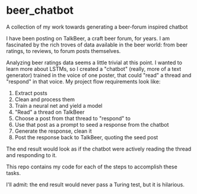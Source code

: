 # beer_chatbot
A collection of my work towards generating a beer-forum inspired chatbot

I have been posting on TalkBeer, a craft beer forum, for years. I am fascinated by the rich troves of data available in the beer world: from beer ratings, to reviews, to forum posts themselves. 

Analyzing beer ratings data seems a little trivial at this point. I wanted to learn more about LSTMs, so I created a "chatbot" (really, more of a text generator) trained in the voice of one poster, that could "read" a thread and "respond" in that voice. My project flow requirements look like: 

1) Extract posts 
2) Clean and process them
3) Train a neural net and yield a model
5) "Read" a thread on TalkBeer
6) Choose a post from that thread to "respond" to
7) Use that post as a prompt to seed a response from the chatbot
8) Generate the response, clean it
9) Post the response back to TalkBeer, quoting the seed post

The end result would look as if the chatbot were actively reading the thread and responding to it. 

This repo contains my code for each of the steps to accomplish these tasks. 

I'll admit: the end result would never pass a Turing test, but it is hilarious. 
